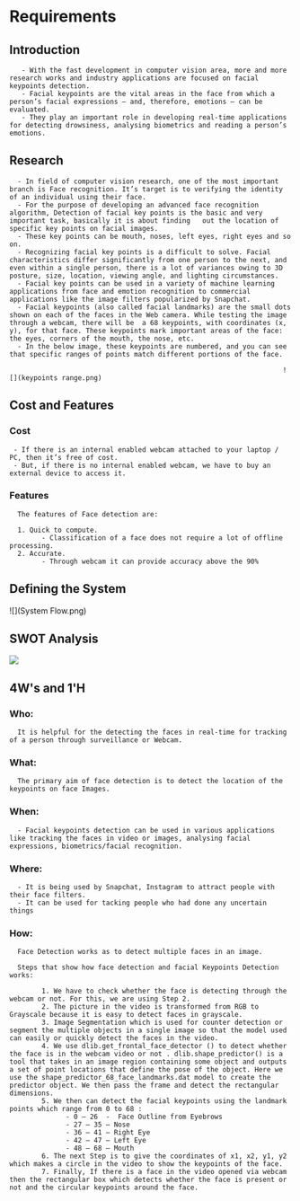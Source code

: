 # Requirements

## Introduction

       - With the fast development in computer vision area, more and more research works and industry applications are focused on facial keypoints detection.
       - Facial keypoints are the vital areas in the face from which a person’s facial expressions — and, therefore, emotions — can be evaluated. 
       - They play an important role in developing real-time applications for detecting drowsiness, analysing biometrics and reading a person’s emotions.                                                         

## Research

      - In field of computer vision research, one of the most important branch is Face recognition. It’s target is to verifying the identity of an individual using their face. 
      - For the purpose of developing an advanced face recognition algorithm, Detection of facial key points is the basic and very important task, basically it is about finding   out the location of specific key points on facial images. 
      - These key points can be mouth, noses, left eyes, right eyes and so on.
      - Recognizing facial key points is a difficult to solve. Facial characteristics differ significantly from one person to the next, and even within a single person, there is a lot of variances owing to 3D posture, size, location, viewing angle, and lighting circumstances. 
      - Facial key points can be used in a variety of machine learning applications from face and emotion recognition to commercial applications like the image filters popularized by Snapchat.
      - Facial keypoints (also called facial landmarks) are the small dots shown on each of the faces in the Web camera. While testing the image through a webcam, there will be  a 68 keypoints, with coordinates (x, y), for that face. These keypoints mark important areas of the face: the eyes, corners of the mouth, the nose, etc. 
      - In the below image, these keypoints are numbered, and you can see that specific ranges of points match different portions of the face.

                                                                        ![](keypoints range.png)


## Cost and Features

### Cost

     - If there is an internal enabled webcam attached to your laptop / PC, then it’s free of cost.
     - But, if there is no internal enabled webcam, we have to buy an external device to access it. 

### Features

      The features of Face detection are:

      1. Quick to compute.
            - Classification of a face does not require a lot of offline processing.
      2. Accurate.
            - Through webcam it can provide accuracy above the 90%

## Defining the System

![](System Flow.png)

## SWOT Analysis

![](SWOT.png)


## 4W's and 1'H

### Who:

      It is helpful for the detecting the faces in real-time for tracking of a person through surveillance or Webcam.

### What:

      The primary aim of face detection is to detect the location of the keypoints on face Images.

### When:

      - Facial keypoints detection can be used in various applications like tracking the faces in video or images, analysing facial expressions, biometrics/facial recognition.

### Where:

      - It is being used by Snapchat, Instagram to attract people with their face filters.
      - It can be used for tacking people who had done any uncertain things

### How:

      Face Detection works as to detect multiple faces in an image. 

      Steps that show how face detection and facial Keypoints Detection works:

            1. We have to check whether the face is detecting through the webcam or not. For this, we are using Step 2.
            2. The picture in the video is transformed from RGB to Grayscale because it is easy to detect faces in grayscale.
            3. Image Segmentation which is used for counter detection or segment the multiple objects in a single image so that the model used can easily or quickly detect the faces in the video.
            4. We use dlib.get_frontal_face_detector () to detect whether the face is in the webcam video or not . dlib.shape_predictor() is a tool that takes in an image region containing some object and outputs a set of point locations that define the pose of the object. Here we use the shape_predictor_68_face_landmarks.dat model to create the predictor object. We then pass the frame and detect the rectangular dimensions.
            5. We then can detect the facial keypoints using the landmark points which range from 0 to 68 : 
                  - 0 – 26  -  Face Outline from Eyebrows
                  - 27 – 35 – Nose
                  - 36 – 41 – Right Eye
                  - 42 – 47 – Left Eye
                  - 48 – 68 – Mouth
            6. The next Step is to give the coordinates of x1, x2, y1, y2 which makes a circle in the video to show the keypoints of the face.
            7. Finally, If there is a face in the video opened via webcam then the rectangular box which detects whether the face is present or not and the circular keypoints around the face.





